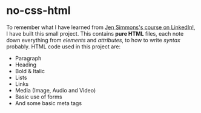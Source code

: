 # no-css-html
To remember what I have learned from [Jen Simmons's course on LinkedIn!](https://www.linkedin.com/learning/html-essential-training-4), I have built this small project. This contains **pure HTML** files, each note down everything from *elements* and *attributes*, to how to write *syntax* probably.
HTML code used in this project are:
* Paragraph
* Heading
* Bold & Italic
* Lists
* Links
* Media (Image, Audio and Video)
* Basic use of forms
* And some basic meta tags
